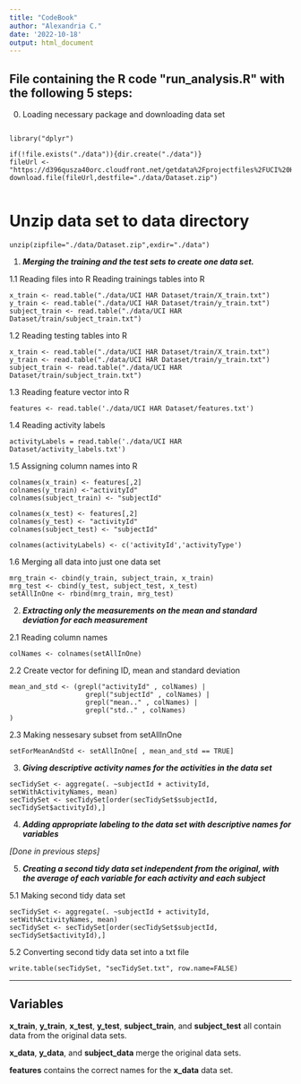 ```yaml
---
title: "CodeBook"
author: "Alexandria C."
date: '2022-10-18'
output: html_document
---
```


## **File containing the R code "run_analysis.R" with the following 5 steps:**

0.  Loading necessary package and downloading data set

```{r, echo=TRUE}

library("dplyr")

if(!file.exists("./data")){dir.create("./data")}
fileUrl <- "https://d396qusza40orc.cloudfront.net/getdata%2Fprojectfiles%2FUCI%20HAR%20Dataset.zip"
download.file(fileUrl,destfile="./data/Dataset.zip")


```

# Unzip data set to data directory

```{r, echo=TRUE}
unzip(zipfile="./data/Dataset.zip",exdir="./data")
```

1.  ***Merging the training and the test sets to create one data set.***

1.1 Reading files into R Reading trainings tables into R

```{r , echo=TRUE}
x_train <- read.table("./data/UCI HAR Dataset/train/X_train.txt")
y_train <- read.table("./data/UCI HAR Dataset/train/y_train.txt")
subject_train <- read.table("./data/UCI HAR Dataset/train/subject_train.txt")  
```

1.2 Reading testing tables into R

```{r, echo=TRUE}
x_train <- read.table("./data/UCI HAR Dataset/train/X_train.txt")
y_train <- read.table("./data/UCI HAR Dataset/train/y_train.txt")
subject_train <- read.table("./data/UCI HAR Dataset/train/subject_train.txt")  
```

1.3 Reading feature vector into R

```{r, echo=TRUE}
features <- read.table('./data/UCI HAR Dataset/features.txt')   
```

1.4 Reading activity labels

```{r, echo=TRUE}
activityLabels = read.table('./data/UCI HAR Dataset/activity_labels.txt')  
```

1.5 Assigning column names into R

```{r, echo=TRUE}
colnames(x_train) <- features[,2]
colnames(y_train) <-"activityId"
colnames(subject_train) <- "subjectId"

colnames(x_test) <- features[,2] 
colnames(y_test) <- "activityId"
colnames(subject_test) <- "subjectId"

colnames(activityLabels) <- c('activityId','activityType')
```

1.6 Merging all data into just one data set

```{r, echo=TRUE}
mrg_train <- cbind(y_train, subject_train, x_train)
mrg_test <- cbind(y_test, subject_test, x_test)
setAllInOne <- rbind(mrg_train, mrg_test)   
```

2.  ***Extracting only the measurements on the mean and standard deviation for each measurement***

2.1 Reading column names

```{r step 1, echo=TRUE}
colNames <- colnames(setAllInOne)  
```

2.2 Create vector for defining ID, mean and standard deviation

```{r step 1, echo=TRUE}
mean_and_std <- (grepl("activityId" , colNames) | 
                   grepl("subjectId" , colNames) | 
                   grepl("mean.." , colNames) | 
                   grepl("std.." , colNames) 
)   
```

2.3 Making nessesary subset from setAllInOne

```{r, echo=TRUE}
setForMeanAndStd <- setAllInOne[ , mean_and_std == TRUE]   
```

3.  ***Giving descriptive activity names for the activities in the data set***

```{r, echo=TRUE}
secTidySet <- aggregate(. ~subjectId + activityId, setWithActivityNames, mean)
secTidySet <- secTidySet[order(secTidySet$subjectId, secTidySet$activityId),]  
```

4.  ***Adding appropriate labeling to the data set with descriptive names for variables***

*[Done in previous steps]*

5.  ***Creating a second tidy data set independent from the original, with the average of each variable for each activity and each subject***

5.1 Making second tidy data set

```{r step 1, echo=TRUE}
secTidySet <- aggregate(. ~subjectId + activityId, setWithActivityNames, mean)
secTidySet <- secTidySet[order(secTidySet$subjectId, secTidySet$activityId),]   
```

5.2 Converting second tidy data set into a txt file

```{r step 1, echo=TRUE}
write.table(secTidySet, "secTidySet.txt", row.name=FALSE)   
```

------------------------------------------------------------------------

## **Variables**

**x_train**, **y_train**, **x_test**, **y_test**, **subject_train**, and **subject_test** all contain data from the original data sets.

**x_data**, **y_data**, and **subject_data** merge the original data sets.

**features** contains the correct names for the **x_data** data set.

